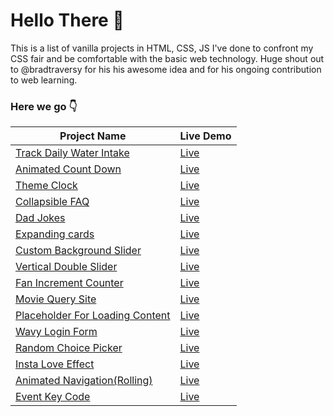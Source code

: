 # Hello There 👋
This is a list of vanilla projects in HTML, CSS, JS I've done to confront my CSS fair and be comfortable with the basic web technology.
Huge shout out to @bradtraversy for his his awesome idea and for his ongoing contribution to web learning.  

### Here we go 👇
| Project Name  | Live Demo |
| ------------- | ------------- |
| [Track Daily Water Intake](https://github.com/MelodyGhost/html-css-js-project/tree/main/daily-water-drink)  | [Live](https://melodyghost.github.io/html-css-js-project/daily-water-drink/)  |
| [Animated Count Down](https://github.com/MelodyGhost/html-css-js-project/tree/main/animated-countdown)  | [Live](https://melodyghost.github.io/html-css-js-project/animated-countdown/)  |
| [Theme Clock](https://github.com/MelodyGhost/html-css-js-project/tree/main/cool-theme-clock)  | [Live](https://melodyghost.github.io/html-css-js-project/cool-theme-clock/)  |
| [Collapsible FAQ](https://github.com/MelodyGhost/html-css-js-project/tree/main/collapsible-faq)  | [Live](https://melodyghost.github.io/html-css-js-project/collapsible-faq/)  |
| [Dad Jokes](https://github.com/MelodyGhost/html-css-js-project/tree/main/dad-jokes)  | [Live](https://melodyghost.github.io/html-css-js-project/dad-jokes/)  |
| [Expanding cards](https://github.com/MelodyGhost/html-css-js-project/tree/main/Expanding%20cardss)  | [Live](https://melodyghost.github.io/html-css-js-project/Expanding%20cards/)  |
| [Custom Background Slider](https://github.com/MelodyGhost/html-css-js-project/tree/main/cool-background-slider)  | [Live](https://melodyghost.github.io/html-css-js-project/cool-background-slider/)  |
| [Vertical Double Slider](https://github.com/MelodyGhost/html-css-js-project/tree/main/double-vertical-slider)  | [Live](https://melodyghost.github.io/html-css-js-project/double-vertical-slider/)  |
| [Fan Increment Counter](https://github.com/MelodyGhost/html-css-js-project/tree/main/fan-increment-counter)  | [Live](https://melodyghost.github.io/html-css-js-project/fan-increment-counter)  |
| [Movie Query Site](https://github.com/MelodyGhost/html-css-js-project/tree/main/latest-movie)  | [Live](https://melodyghost.github.io/html-css-js-project/latest-movie)  |
| [Placeholder For Loading Content](https://github.com/MelodyGhost/html-css-js-project/tree/main/loading-content-placeholder)  | [Live](https://melodyghost.github.io/html-css-js-project/loading-content-placeholder)  |
| [Wavy Login Form](https://github.com/MelodyGhost/html-css-js-project/tree/main/waving-input-login-form)  | [Live](https://melodyghost.github.io/html-css-js-project/waving-input-login-form)  |
| [Random Choice Picker](https://github.com/MelodyGhost/html-css-js-project/tree/main/random-choice-picker)  | [Live](https://melodyghost.github.io/html-css-js-project/random-choice-picker)  |
| [Insta Love Effect](https://github.com/MelodyGhost/html-css-js-project/tree/main/insta-love-effect)  | [Live](https://melodyghost.github.io/html-css-js-project/insta-love-effect)  |
| [Animated Navigation(Rolling)](https://github.com/MelodyGhost/html-css-js-project/tree/main/rolling-animated-navigation)  | [Live](https://melodyghost.github.io/html-css-js-project/rolling-animated-navigation)  |
| [Event Key Code](https://github.com/MelodyGhost/html-css-js-project/tree/main/event-key-code)  | [Live](https://melodyghost.github.io/html-css-js-project/event-key-code)  |
